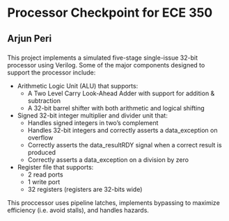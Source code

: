 # Processor Checkpoint for ECE 350
## Arjun Peri
###
This project implements a simulated five-stage single-issue 32-bit processor using Verilog. Some of the major components designed to support the processor include: 
- Arithmetic Logic Unit (ALU) that supports:
  - A Two Level Carry Look-Ahead Adder with support for addition & subtraction
  - A 32-bit barrel shifter with both arithmetic and logical shifting
- Signed 32-bit integer multiplier and divider unit that: 
  - Handles signed integers in two’s complement
  - Handles 32-bit integers and correctly asserts a data_exception on overflow
  - Correctly asserts the data_resultRDY signal when a correct result is produced
  - Correctly asserts a data_exception on a division by zero
- Register file that supports: 
  - 2 read ports
  - 1 write port
  - 32 registers (registers are 32-bits wide)


This proccessor uses pipeline latches, implements bypassing to maximize efficiency (i.e. avoid stalls), and handles hazards.










